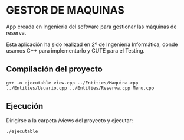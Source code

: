 # GESTOR DE MAQUINAS

  App creada en Ingenieria del software para gestionar las máquinas de reserva. 

  Esta aplicación ha sido realizad en 2º de Ingeniería Informática, donde usamos C++ para implementarlo y CUTE para el Testing.

## Compilación del proyecto
``` 
g++ -o ejecutable view.cpp ../Entities/Maquina.cpp  ../Entities/Usuario.cpp ../Entities/Reserva.cpp Menu.cpp
```

## Ejecución

Dirigirse a la carpeta /views del proyecto y ejecutar:
```
./ejecutable
```